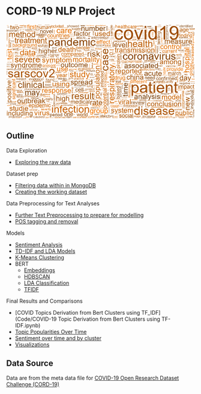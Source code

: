 # CORD-19 NLP Project

![](wordcloud.png)

## Outline

Data Exploration
 - [Exploring the raw data](Code/COVID_Pubs_Wk_4.ipynb)

Dataset prep 
 - [Filtering data within in MongoDB](Code/MongoDB_Initial_Cleaning.ipynb)
 - [Creating the working dataset](Code/Lesson6_Assigment_Amit_1001.ipynb)

Data Preprocessing for Text Analyses
 - [Further Text Preprocessing to prepare for modelling](Code/wk8_Preprocess_Text.ipynb)
 - [POS tagging and removal](Code/wk10_Final.py)

Models
 - [Sentiment Analysis](Code/Initial_Sentiment_Analyses.ipynb)
 - [TD-IDF and LDA Models](Code/LDA_abstract_final.ipynb)
 - [K-Means Clustering](Code/Important_words_clustering_K_Means_Amit.ipynb)
 - BERT
   - [Embeddings](Code/embeddings.py)
   - [HDBSCAN](Code/hdbscan.py)
   - [LDA Classification](Code/classLDA_full.py)
   - [TFIDF](Code/classTFIDF.py)

Final Results and Comparisons
 - [COVID Topics Derivation from Bert Clusters using TF_IDF](Code/COVID-19 Topic Derivation from Bert Clusters using TF-IDF.ipynb)
 - [Topic Popularities Over Time](Code/Wk12_Temporal_ClusterAnalysis.ipynb)
 - [Sentiment over time and by cluster](Code/Sentiment_vs_Time.ipynb)
 - [Visualizations](Code/Visuals)

## Data Source
Data are from the meta data file for [COVID-19 Open Research Dataset Challenge (CORD-19)](https://www.kaggle.com/allen-institute-for-ai/CORD-19-research-challenge?select=metadata.csv)

